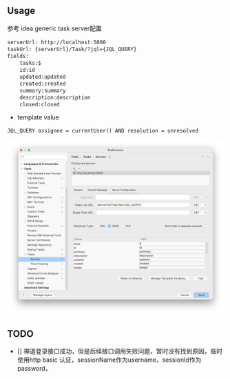 # 

## Usage
参考 idea generic task server配置
```
serverUrl: http://localhost:5000
taskUrl: {serverUrl}/Task/?jql={JQL_QUERY}
fields:
    tasks:$
    id:id
    updated:updated
    created:created
    summary:summary
    description:description
    closed:closed
```

- template value
```
JQL_QUERY assignee = currentUser() AND resolution = unresolved
```

![](Docs/1.png)
## TODO
- [] 禅道登录接口成功，但是后续接口调用失败问题，暂时没有找到原因，临时使用http basic 认证，sessionName作为username，sessionId作为password， 